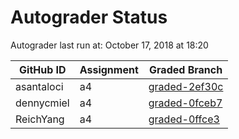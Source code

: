 # Autograder Status
Autograder last run at: October 17, 2018 at 18:20

| GitHub ID | Assignment | Graded Branch |
|-----------|------------|---------------|
| asantaloci | a4 | [graded-2ef30c](https://github.com/Fall2018COMP401-001/a4-asantaloci/tree/graded-2ef30c) | 
| dennycmiel | a4 | [graded-0fceb7](https://github.com/Fall2018COMP401-001/a4-dennycmiel/tree/graded-0fceb7) | 
| ReichYang | a4 | [graded-0ffce3](https://github.com/Fall2018COMP401-001/a4-ReichYang/tree/graded-0ffce3) | 
